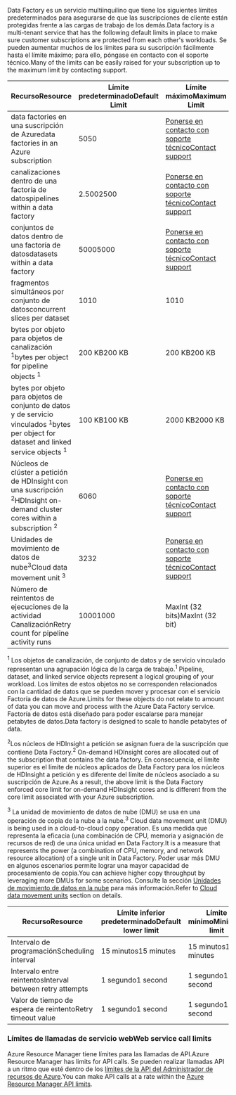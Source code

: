<span data-ttu-id="1dbc1-101">Data Factory es un servicio multiinquilino que tiene los siguientes límites predeterminados para asegurarse de que las suscripciones de cliente están protegidas frente a las cargas de trabajo de los demás.</span><span class="sxs-lookup"><span data-stu-id="1dbc1-101">Data factory is a multi-tenant service that has the following default limits in place to make sure customer subscriptions are protected from each other's workloads.</span></span> <span data-ttu-id="1dbc1-102">Se pueden aumentar muchos de los límites para su suscripción fácilmente hasta el límite máximo; para ello, póngase en contacto con el soporte técnico.</span><span class="sxs-lookup"><span data-stu-id="1dbc1-102">Many of the limits can be easily raised for your subscription up to the maximum limit by contacting support.</span></span>

| <span data-ttu-id="1dbc1-103">**Recurso**</span><span class="sxs-lookup"><span data-stu-id="1dbc1-103">**Resource**</span></span> | <span data-ttu-id="1dbc1-104">**Límite predeterminado**</span><span class="sxs-lookup"><span data-stu-id="1dbc1-104">**Default Limit**</span></span> | <span data-ttu-id="1dbc1-105">**Límite máximo**</span><span class="sxs-lookup"><span data-stu-id="1dbc1-105">**Maximum Limit**</span></span> |
| --- | --- | --- |
| <span data-ttu-id="1dbc1-106">data factories en una suscripción de Azure</span><span class="sxs-lookup"><span data-stu-id="1dbc1-106">data factories in an Azure subscription</span></span> |<span data-ttu-id="1dbc1-107">50</span><span class="sxs-lookup"><span data-stu-id="1dbc1-107">50</span></span> |[<span data-ttu-id="1dbc1-108">Ponerse en contacto con soporte técnico</span><span class="sxs-lookup"><span data-stu-id="1dbc1-108">Contact support</span></span>](https://azure.microsoft.com/blog/2014/06/04/azure-limits-quotas-increase-requests/) |
| <span data-ttu-id="1dbc1-109">canalizaciones dentro de una factoría de datos</span><span class="sxs-lookup"><span data-stu-id="1dbc1-109">pipelines within a data factory</span></span> |<span data-ttu-id="1dbc1-110">2.500</span><span class="sxs-lookup"><span data-stu-id="1dbc1-110">2500</span></span> |[<span data-ttu-id="1dbc1-111">Ponerse en contacto con soporte técnico</span><span class="sxs-lookup"><span data-stu-id="1dbc1-111">Contact support</span></span>](https://azure.microsoft.com/blog/2014/06/04/azure-limits-quotas-increase-requests/) |
| <span data-ttu-id="1dbc1-112">conjuntos de datos dentro de una factoría de datos</span><span class="sxs-lookup"><span data-stu-id="1dbc1-112">datasets within a data factory</span></span> |<span data-ttu-id="1dbc1-113">5000</span><span class="sxs-lookup"><span data-stu-id="1dbc1-113">5000</span></span> |[<span data-ttu-id="1dbc1-114">Ponerse en contacto con soporte técnico</span><span class="sxs-lookup"><span data-stu-id="1dbc1-114">Contact support</span></span>](https://azure.microsoft.com/blog/2014/06/04/azure-limits-quotas-increase-requests/) |
| <span data-ttu-id="1dbc1-115">fragmentos simultáneos por conjunto de datos</span><span class="sxs-lookup"><span data-stu-id="1dbc1-115">concurrent slices per dataset</span></span> |<span data-ttu-id="1dbc1-116">10</span><span class="sxs-lookup"><span data-stu-id="1dbc1-116">10</span></span> |<span data-ttu-id="1dbc1-117">10</span><span class="sxs-lookup"><span data-stu-id="1dbc1-117">10</span></span> |
| <span data-ttu-id="1dbc1-118">bytes por objeto para objetos de canalización <sup>1</sup></span><span class="sxs-lookup"><span data-stu-id="1dbc1-118">bytes per object for pipeline objects <sup>1</sup></span></span> |<span data-ttu-id="1dbc1-119">200 KB</span><span class="sxs-lookup"><span data-stu-id="1dbc1-119">200 KB</span></span> |<span data-ttu-id="1dbc1-120">200 KB</span><span class="sxs-lookup"><span data-stu-id="1dbc1-120">200 KB</span></span> |
| <span data-ttu-id="1dbc1-121">bytes por objeto para objetos de conjunto de datos y de servicio vinculados <sup>1</sup></span><span class="sxs-lookup"><span data-stu-id="1dbc1-121">bytes per object for dataset and linked service objects <sup>1</sup></span></span> |<span data-ttu-id="1dbc1-122">100 KB</span><span class="sxs-lookup"><span data-stu-id="1dbc1-122">100 KB</span></span> |<span data-ttu-id="1dbc1-123">2000 KB</span><span class="sxs-lookup"><span data-stu-id="1dbc1-123">2000 KB</span></span> |
| <span data-ttu-id="1dbc1-124">Núcleos de clúster a petición de HDInsight con una suscripción <sup>2</sup></span><span class="sxs-lookup"><span data-stu-id="1dbc1-124">HDInsight on-demand cluster cores within a subscription <sup>2</sup></span></span> |<span data-ttu-id="1dbc1-125">60</span><span class="sxs-lookup"><span data-stu-id="1dbc1-125">60</span></span> |[<span data-ttu-id="1dbc1-126">Ponerse en contacto con soporte técnico</span><span class="sxs-lookup"><span data-stu-id="1dbc1-126">Contact support</span></span>](https://azure.microsoft.com/blog/2014/06/04/azure-limits-quotas-increase-requests/) |
| <span data-ttu-id="1dbc1-127">Unidades de movimiento de datos de nube<sup>3</sup></span><span class="sxs-lookup"><span data-stu-id="1dbc1-127">Cloud data movement unit <sup>3</sup></span></span> |<span data-ttu-id="1dbc1-128">32</span><span class="sxs-lookup"><span data-stu-id="1dbc1-128">32</span></span> |[<span data-ttu-id="1dbc1-129">Ponerse en contacto con soporte técnico</span><span class="sxs-lookup"><span data-stu-id="1dbc1-129">Contact support</span></span>](https://azure.microsoft.com/blog/2014/06/04/azure-limits-quotas-increase-requests/) |
| <span data-ttu-id="1dbc1-130">Número de reintentos de ejecuciones de la actividad Canalización</span><span class="sxs-lookup"><span data-stu-id="1dbc1-130">Retry count for pipeline activity runs</span></span> |<span data-ttu-id="1dbc1-131">1000</span><span class="sxs-lookup"><span data-stu-id="1dbc1-131">1000</span></span> |<span data-ttu-id="1dbc1-132">MaxInt (32 bits)</span><span class="sxs-lookup"><span data-stu-id="1dbc1-132">MaxInt (32 bit)</span></span> |

<span data-ttu-id="1dbc1-133"><sup>1</sup> Los objetos de canalización, de conjunto de datos y de servicio vinculado representan una agrupación lógica de la carga de trabajo.</span><span class="sxs-lookup"><span data-stu-id="1dbc1-133"><sup>1</sup> Pipeline, dataset, and linked service objects represent a logical grouping of your workload.</span></span> <span data-ttu-id="1dbc1-134">Los límites de estos objetos no se corresponden relacionados con la cantidad de datos que se pueden mover y procesar con el servicio Factoría de datos de Azure.</span><span class="sxs-lookup"><span data-stu-id="1dbc1-134">Limits for these objects do not relate to amount of data you can move and process with the Azure Data Factory service.</span></span> <span data-ttu-id="1dbc1-135">Factoría de datos está diseñado para poder escalarse para manejar petabytes de datos.</span><span class="sxs-lookup"><span data-stu-id="1dbc1-135">Data factory is designed to scale to handle petabytes of data.</span></span>

<span data-ttu-id="1dbc1-136"><sup>2</sup>Los núcleos de HDInsight a petición se asignan fuera de la suscripción que contiene Data Factory.</span><span class="sxs-lookup"><span data-stu-id="1dbc1-136"><sup>2</sup> On-demand HDInsight cores are allocated out of the subscription that contains the data factory.</span></span> <span data-ttu-id="1dbc1-137">En consecuencia, el límite superior es el límite de núcleos aplicados de Data Factory para los núcleos de HDInsight a petición y es diferente del límite de núcleos asociado a su suscripción de Azure.</span><span class="sxs-lookup"><span data-stu-id="1dbc1-137">As a result, the above limit is the Data Factory enforced core limit for on-demand HDInsight cores and is different from the core limit associated with your Azure subscription.</span></span>

<span data-ttu-id="1dbc1-138"><sup>3</sup> La unidad de movimiento de datos de nube (DMU) se usa en una operación de copia de la nube a la nube.</span><span class="sxs-lookup"><span data-stu-id="1dbc1-138"><sup>3</sup> Cloud data movement unit (DMU) is being used in a cloud-to-cloud copy operation.</span></span> <span data-ttu-id="1dbc1-139">Es una medida que representa la eficacia (una combinación de CPU, memoria y asignación de recursos de red) de una única unidad en Data Factory.</span><span class="sxs-lookup"><span data-stu-id="1dbc1-139">It is a measure that represents the power (a combination of CPU, memory, and network resource allocation) of a single unit in Data Factory.</span></span> <span data-ttu-id="1dbc1-140">Poder usar más DMU en algunos escenarios permite lograr una mayor capacidad de procesamiento de copia.</span><span class="sxs-lookup"><span data-stu-id="1dbc1-140">You can achieve higher copy throughput by leveraging more DMUs for some scenarios.</span></span> <span data-ttu-id="1dbc1-141">Consulte la sección [Unidades de movimiento de datos en la nube](../articles/data-factory/data-factory-copy-activity-performance.md#cloud-data-movement-units) para más información.</span><span class="sxs-lookup"><span data-stu-id="1dbc1-141">Refer to [Cloud data movement units](../articles/data-factory/data-factory-copy-activity-performance.md#cloud-data-movement-units) section on details.</span></span>

| <span data-ttu-id="1dbc1-142">**Recurso**</span><span class="sxs-lookup"><span data-stu-id="1dbc1-142">**Resource**</span></span> | <span data-ttu-id="1dbc1-143">**Límite inferior predeterminado**</span><span class="sxs-lookup"><span data-stu-id="1dbc1-143">**Default lower limit**</span></span> | <span data-ttu-id="1dbc1-144">**Límite mínimo**</span><span class="sxs-lookup"><span data-stu-id="1dbc1-144">**Minimum limit**</span></span> |
| --- | --- | --- |
| <span data-ttu-id="1dbc1-145">Intervalo de programación</span><span class="sxs-lookup"><span data-stu-id="1dbc1-145">Scheduling interval</span></span> |<span data-ttu-id="1dbc1-146">15 minutos</span><span class="sxs-lookup"><span data-stu-id="1dbc1-146">15 minutes</span></span> |<span data-ttu-id="1dbc1-147">15 minutos</span><span class="sxs-lookup"><span data-stu-id="1dbc1-147">15 minutes</span></span> |
| <span data-ttu-id="1dbc1-148">Intervalo entre reintentos</span><span class="sxs-lookup"><span data-stu-id="1dbc1-148">Interval between retry attempts</span></span> |<span data-ttu-id="1dbc1-149">1 segundo</span><span class="sxs-lookup"><span data-stu-id="1dbc1-149">1 second</span></span> |<span data-ttu-id="1dbc1-150">1 segundo</span><span class="sxs-lookup"><span data-stu-id="1dbc1-150">1 second</span></span> |
| <span data-ttu-id="1dbc1-151">Valor de tiempo de espera de reintento</span><span class="sxs-lookup"><span data-stu-id="1dbc1-151">Retry timeout value</span></span> |<span data-ttu-id="1dbc1-152">1 segundo</span><span class="sxs-lookup"><span data-stu-id="1dbc1-152">1 second</span></span> |<span data-ttu-id="1dbc1-153">1 segundo</span><span class="sxs-lookup"><span data-stu-id="1dbc1-153">1 second</span></span> |

### <a name="web-service-call-limits"></a><span data-ttu-id="1dbc1-154">Límites de llamadas de servicio web</span><span class="sxs-lookup"><span data-stu-id="1dbc1-154">Web service call limits</span></span>
<span data-ttu-id="1dbc1-155">Azure Resource Manager tiene límites para las llamadas de API.</span><span class="sxs-lookup"><span data-stu-id="1dbc1-155">Azure Resource Manager has limits for API calls.</span></span> <span data-ttu-id="1dbc1-156">Se pueden realizar llamadas API a un ritmo que esté dentro de los [límites de la API del Administrador de recursos de Azure](../articles/azure-subscription-service-limits.md#resource-group-limits).</span><span class="sxs-lookup"><span data-stu-id="1dbc1-156">You can make API calls at a rate within the [Azure Resource Manager API limits](../articles/azure-subscription-service-limits.md#resource-group-limits).</span></span>
